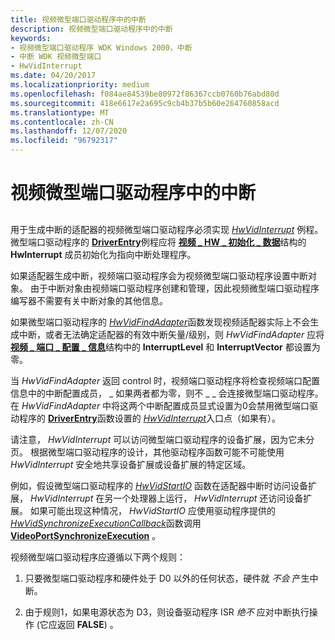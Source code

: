 ```yaml
---
title: 视频微型端口驱动程序中的中断
description: 视频微型端口驱动程序中的中断
keywords:
- 视频微型端口驱动程序 WDK Windows 2000，中断
- 中断 WDK 视频微型端口
- HwVidInterrupt
ms.date: 04/20/2017
ms.localizationpriority: medium
ms.openlocfilehash: f084ae84539be80972f86367ccb0760b76abd80d
ms.sourcegitcommit: 418e6617e2a695c9cb4b37b5b60e264760858acd
ms.translationtype: MT
ms.contentlocale: zh-CN
ms.lasthandoff: 12/07/2020
ms.locfileid: "96792317"
---
```

# <a name="interrupts-in-video-miniport-drivers"></a>视频微型端口驱动程序中的中断


## <span id="ddk_interrupts_in_video_miniport_drivers_gg"></span><span id="DDK_INTERRUPTS_IN_VIDEO_MINIPORT_DRIVERS_GG"></span>


用于生成中断的适配器的视频微型端口驱动程序必须实现 [*HwVidInterrupt*](/windows-hardware/drivers/ddi/video/nc-video-pvideo_hw_interrupt) 例程。 微型端口驱动程序的 [**DriverEntry**](./driverentry-of-video-miniport-driver.md)例程应将 [**视频 \_ HW \_ 初始化 \_ 数据**](/windows-hardware/drivers/ddi/video/ns-video-_video_hw_initialization_data)结构的 **HwInterrupt** 成员初始化为指向中断处理程序。

如果适配器生成中断，视频端口驱动程序会为视频微型端口驱动程序设置中断对象。 由于中断对象由视频端口驱动程序创建和管理，因此视频微型端口驱动程序编写器不需要有关中断对象的其他信息。

如果微型端口驱动程序的 [*HwVidFindAdapter*](/windows-hardware/drivers/ddi/video/nc-video-pvideo_hw_find_adapter)函数发现视频适配器实际上不会生成中断，或者无法确定适配器的有效中断矢量/级别，则 *HwVidFindAdapter* 应将 [**视频 \_ 端口 \_ 配置 \_ 信息**](/windows-hardware/drivers/ddi/video/ns-video-_video_port_config_info)结构中的 **InterruptLevel** 和 **InterruptVector** 都设置为零。

当 *HwVidFindAdapter* 返回 control 时，视频端口驱动程序将检查视频端口配置信息中的中断配置成员， \_ 如果两者都为零，则不 \_ \_ 会连接微型端口驱动程序。 在 *HwVidFindAdapter* 中将这两个中断配置成员显式设置为0会禁用微型端口驱动程序的 [**DriverEntry**](./driverentry-of-video-miniport-driver.md)函数设置的 [*HwVidInterrupt*](/windows-hardware/drivers/ddi/video/nc-video-pvideo_hw_interrupt)入口点（如果有）。

请注意， *HwVidInterrupt* 可以访问微型端口驱动程序的设备扩展，因为它未分页。 根据微型端口驱动程序的设计，其他驱动程序函数可能不可能使用 *HwVidInterrupt* 安全地共享设备扩展或设备扩展的特定区域。

例如，假设微型端口驱动程序的 [*HwVidStartIO*](/windows-hardware/drivers/ddi/video/nc-video-pvideo_hw_start_io) 函数在适配器中断时访问设备扩展， *HwVidInterrupt* 在另一个处理器上运行， *HwVidInterrupt* 还访问设备扩展。 如果可能出现这种情况， *HwVidStartIO* 应使用驱动程序提供的 [*HwVidSynchronizeExecutionCallback*](/windows-hardware/drivers/ddi/video/nc-video-pminiport_synchronize_routine)函数调用 [**VideoPortSynchronizeExecution**](/windows-hardware/drivers/ddi/video/nf-video-videoportsynchronizeexecution) 。

视频微型端口驱动程序应遵循以下两个规则：

1.  只要微型端口驱动程序和硬件处于 D0 以外的任何状态，硬件就 *不会* 产生中断。

2.  由于规则1，如果电源状态为 D3，则设备驱动程序 ISR *绝不* 应对中断执行操作 (它应返回 **FALSE**) 。

 

